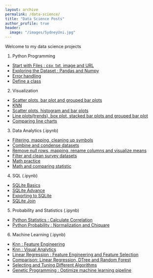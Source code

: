 ```yaml
---
layout: archive
permalink: /data-science/
title: "Data Science Posts"
author_profile: true
header:
  image: "/images/SydneyUni.jpg"
---
```

Welcome to my data science projects

1. Python Programming
* [Start with Files : csv, txt, image and URL](/python01/)
* [Exploring the Dataset : Pandas and Numpy](/python02/)
* [Error handling](/python03/)
* [Define a class](/python04/)
2. Visualization 
* [Scatter plots, bar plot and grouped bar plots](/viz01/)
* [KNN](/viz02/) 
* [Scatter plots, histogram and bar plots](https://github.com/jasonluo3329/DS_Notes/blob/master/PandaVisualTwoFeatures203.ipynb)
* [Line plots(trends), box plot, stacked bar plots and grouped bar plot](https://github.com/jasonluo3329/DS_Notes/blob/master/PdCleanReindexVisual204.ipynb)
* [Comparing line charts](https://github.com/jasonluo3329/DS_Notes/blob/master/PandaVisualLineCompare202.ipynb)
3. Data Analytics (.ipynb)
* [Filtering, mapping, cleaning up symbols](https://github.com/jasonluo3329/DS_Notes/blob/master/cleanExportToSqlite301.ipynb)
* [Combine and condense datasets](https://github.com/jasonluo3329/DS_Notes/blob/master/PandaCleanCombineVisual302.ipynb)
* [Remove null rows, mapping, rename columns and visualize means](https://github.com/jasonluo3329/DS_Notes/blob/master/PandaCleanMapRenameVisual303.ipynb)
* [Filter and clean survey datasets](https://github.com/jasonluo3329/DS_Notes/blob/master/PandaCountFilterClean304.ipynb)
* [Math practice](https://github.com/jasonluo3329/DS_Notes/blob/master/PdMath308.ipynb)
* [Math and comparing statistic](https://github.com/jasonluo3329/DS_Notes/blob/master/PdMathVisual309.ipynb)
4. SQL (.ipynb)
* [SQLite Basics](https://github.com/jasonluo3329/DS_Notes/blob/master/SQLBasic401.ipynb)
* [SQLite Advance](https://github.com/jasonluo3329/DS_Notes/blob/master/SQLAdvance403.ipynb)
* [Exporting to SQLite](https://github.com/jasonluo3329/DS_Notes/blob/master/cleanExportToSqlite301.ipynb)
* [SQLite Join](https://github.com/jasonluo3329/DS_Notes/blob/master/SQLiteJoin404.ipynb)
5. Probability and Statistics (.ipynb)
* [Python Statistics : Calculate Correlation](https://github.com/jasonluo3329/DS_Notes/blob/master/PdNpStatistic501.ipynb)
* [Python Probability : Normalization and Chiquare](https://github.com/jasonluo3329/DS_Notes/blob/master/PdNpProbability502.ipynb)
6. Machine Learning (.ipynb)
* [Knn : Feature Engineering](https://github.com/jasonluo3329/DS_Notes/blob/master/KnnCleanNormFeaSelect602.ipynb)
* [Knn : Visual Analytics](https://github.com/jasonluo3329/DS_Notes/blob/master/KnnVisualAnalytics603.ipynb)
* [Linear Regression : Feature Engineering and Feature Selection](https://github.com/jasonluo3329/DS_Notes/blob/master/LinearFeaEngSelect604.ipynb)
* [Comparison:  Linear Regression, DTree and Random Forest](https://github.com/jasonluo3329/DS_Notes/blob/master/LinearTreeForest605.ipynb)
* [Selecting and Tuning Different Algorithms](https://github.com/jasonluo3329/DS_Notes/blob/master/DataScienceWorkflows601.ipynb)
* [Genetic Programming : Optimize machine learning pipeline](https://github.com/jasonluo3329/DS_Notes/blob/master/geneticProgramming606.ipynb)

